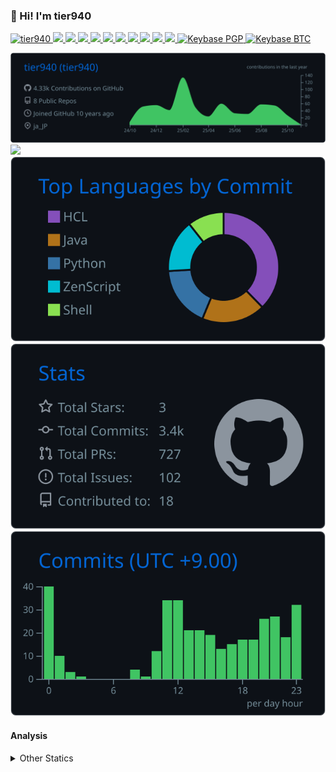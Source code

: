 ### 👋 Hi! I'm tier940

<p align="left"> 
  <a href="https://github.com/tier940/tier940/">
    <img src="https://komarev.com/ghpvc/?username=tier940" alt="tier940" />
  </a>
  <a href="http://twitter.com/tier940">
    <img height="20" src="https://img.shields.io/twitter/follow/tier940?label=Twitter&logo=twitter&style=flat" />
  </a>
  <a href="https://github.com/tier940">
    <img height="20" src="https://img.shields.io/github/followers/tier940?label=follow&logo=github&style=flat" />
  </a>
  <a href="https://www.reddit.com/user/tier940">
    <img height="20" src="https://img.shields.io/reddit/user-karma/combined/tier940?label=Reddit&logo=reddit&style=flat" />
  </a>
  <a href="https://stackoverflow.com/users/17317833/tier940">
    <img height="20" src="https://img.shields.io/stackexchange/stackoverflow/r/17317833?label=StackOverflow&logo=stack-overflow&style=flat" />
  </a>
  <a href="https://zenn.dev/tier940">
    <img height="20" src="https://zenn.badge.nikaera.com/s/tier940/likes" />
  </a>
  <a href="https://zenn.dev/tier940">
    <img height="20" src="https://zenn.badge.nikaera.com/s/tier940/followers" />
  </a>
  <a href="https://zenn.dev/tier940">
    <img height="20" src="https://zenn.badge.nikaera.com/s/tier940/articles" />
  </a>
  <a href="http://qiita.com/tier940">
    <img height="20" src="https://qiita-badge.apiapi.app/s/tier940/posts.svg" />
  </a>
  <a href="http://qiita.com/tier940">
    <img height="20" src="https://qiita-badge.apiapi.app/s/tier940/contributions.svg" />
  </a>
  <a href="https://github.com/tier940/tier940/">
    <img height="20" src="https://github.com/tier940/tier940/actions/workflows/main.yml/badge.svg" />
  </a>
  <a href="https://keybase.io/tier940">
    <img alt="Keybase PGP" src="https://img.shields.io/keybase/pgp/tier940">
  </a>
  <a href="https://keybase.io/tier940">
    <img alt="Keybase BTC" src="https://img.shields.io/keybase/btc/tier940">
  </a>
</p>

[![](https://raw.githubusercontent.com/tier940/tier940/main/profile-summary-card-output/github_dark/0-profile-details.svg)](https://github.com/vn7n24fzkq/github-profile-summary-cards)
[![](https://raw.githubusercontent.com/tier940/tier940/main/profile-summary-card-output/github_dark/1-repos-per-language.svg)](https://github.com/vn7n24fzkq/github-profile-summary-cards) [![](https://raw.githubusercontent.com/tier940/tier940/main/profile-summary-card-output/github_dark/2-most-commit-language.svg)](https://github.com/vn7n24fzkq/github-profile-summary-cards)
[![](https://raw.githubusercontent.com/tier940/tier940/main/profile-summary-card-output/github_dark/3-stats.svg)](https://github.com/vn7n24fzkq/github-profile-summary-cards) [![](https://raw.githubusercontent.com/tier940/tier940/main/profile-summary-card-output/github_dark/4-productive-time.svg)](https://github.com/vn7n24fzkq/github-profile-summary-cards)


#### Analysis
<!-- <img height="150" src="https://github.com/tier940/tier940/blob/master/images/stat.svg" alt="Alternative Text"/> -->

<details>
  <summary>Other Statics</summary>
  <!--START_SECTION:waka-->
![Code Time](http://img.shields.io/badge/Code%20Time-5%2C002%20hrs%2050%20mins-blue)

**🐱 My GitHub Data** 

> 📦 43.4 kB Used in GitHub's Storage 
 > 
> 💼 Opted to Hire
 > 
> 📜 12 Public Repositories 
 > 
> 🔑 6 Private Repositories 
 > 
**I'm an Early 🐤** 

```text
🌞 Morning                2414 commits        ████░░░░░░░░░░░░░░░░░░░░░   16.49 % 
🌆 Daytime                5416 commits        █████████░░░░░░░░░░░░░░░░   37.00 % 
🌃 Evening                5317 commits        █████████░░░░░░░░░░░░░░░░   36.32 % 
🌙 Night                  1492 commits        ███░░░░░░░░░░░░░░░░░░░░░░   10.19 % 
```
📅 **I'm Most Productive on Saturday** 

```text
Monday                   1493 commits        ███░░░░░░░░░░░░░░░░░░░░░░   10.20 % 
Tuesday                  2352 commits        ████░░░░░░░░░░░░░░░░░░░░░   16.07 % 
Wednesday                1771 commits        ███░░░░░░░░░░░░░░░░░░░░░░   12.10 % 
Thursday                 1511 commits        ███░░░░░░░░░░░░░░░░░░░░░░   10.32 % 
Friday                   2102 commits        ████░░░░░░░░░░░░░░░░░░░░░   14.36 % 
Saturday                 2783 commits        █████░░░░░░░░░░░░░░░░░░░░   19.01 % 
Sunday                   2627 commits        ████░░░░░░░░░░░░░░░░░░░░░   17.95 % 
```


📊 **This Week I Spent My Time On** 

```text
🕑︎ Time Zone: Asia/Tokyo

💬 Programming Languages: 
Other                    21 hrs 43 mins      █████████████████░░░░░░░░   66.24 % 
Java                     4 hrs 38 mins       ████░░░░░░░░░░░░░░░░░░░░░   14.17 % 
Markdown                 1 hr 19 mins        █░░░░░░░░░░░░░░░░░░░░░░░░   04.03 % 
JSON                     1 hr 8 mins         █░░░░░░░░░░░░░░░░░░░░░░░░   03.48 % 
YAML                     1 hr 6 mins         █░░░░░░░░░░░░░░░░░░░░░░░░   03.38 % 

🔥 Editors: 
Chrome                   25 hrs 6 mins       ███████████████████░░░░░░   76.52 % 
IntelliJ IDEA            5 hrs 19 mins       ████░░░░░░░░░░░░░░░░░░░░░   16.23 % 
VS Code                  2 hrs 21 mins       ██░░░░░░░░░░░░░░░░░░░░░░░   07.17 % 
Edge                     1 min               ░░░░░░░░░░░░░░░░░░░░░░░░░   00.08 % 

💻 Operating System: 
Windows                  30 hrs 5 mins       ███████████████████████░░   91.72 % 
Linux                    1 hr 47 mins        █░░░░░░░░░░░░░░░░░░░░░░░░   05.45 % 
Unknown OS               55 mins             █░░░░░░░░░░░░░░░░░░░░░░░░   02.84 % 
```

**I Mostly Code in Java** 

```text
Java                     16 repos            █████████████░░░░░░░░░░░░   53.33 % 
ZenScript                3 repos             ██░░░░░░░░░░░░░░░░░░░░░░░   10.00 % 
Shell                    2 repos             ██░░░░░░░░░░░░░░░░░░░░░░░   06.67 % 
Python                   2 repos             ██░░░░░░░░░░░░░░░░░░░░░░░   06.67 % 
HTML                     1 repo              █░░░░░░░░░░░░░░░░░░░░░░░░   03.33 % 
```



**Timeline**

![Lines of Code chart](https://raw.githubusercontent.com/tier940/tier940/main/assets/bar_graph.png)


 Last Updated on 05/01/2025 00:10:48 UTC
<!--END_SECTION:waka-->
</details>
